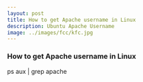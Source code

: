 ```yaml
---
layout: post
title: How to get Apache username in Linux
description: Ubuntu Apache Username
image: ../images/fcc/kfc.jpg
---
```

### How to get Apache username in Linux
ps aux | grep apache